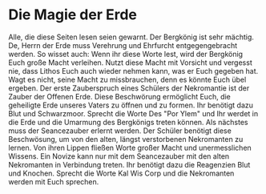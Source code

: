# Die Magie der Erde

Alle, die diese Seiten lesen seien gewarnt. Der Bergkönig ist sehr mächtig. De, Herrn der Erde muss Verehrung und Ehrfurcht entgegengebracht werden. So wisset auch: Wenn ihr diese Worte lest, wird der Bergkönig Euch große Macht verleihen. Nutzt diese Macht mit Vorsicht und vergesst nie, dass Lithos Euch auch wieder nehmen kann, was er Euch gegeben hat. Wagt es nicht, seine Macht zu missbrauchen, denn es könnte Euch übel ergeben. Der erste Zauberspruch eines Schülers der Nekromantie ist der Zauber der Offenen Erde. Diese Beschwörung ermöglicht Euch, die geheiligte Erde unseres Vaters zu öffnen und zu formen. Ihr benötigt dazu Blut und Schwarzmoor. Sprecht die Worte Des "Por Ylem" und Ihr werdet in die Erde und die Umarmung des Bergkönigs treten können. Als nächstes muss der Seancezauber erlernt werden. Der Schüler benötigt diese Beschwösung, um von den alten, längst verstorbenen Nekromanten zu lernen. Von ihren Lippen fließen Worte großer Macht und unermesslichen Wissens. Ein Novize kann nur mit dem Seancezauber mit den alten Nekromanten in Verbindung treten. Ihr benötigt dazu die Reagenzien Blut und Knochen. Sprecht die Worte Kal Wis Corp und die Nekromanten werden mit Euch sprechen.


